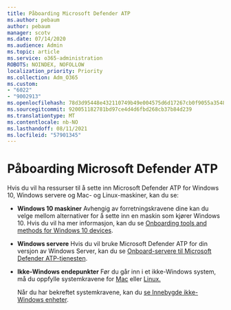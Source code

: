 ```yaml
---
title: Påboarding Microsoft Defender ATP
ms.author: pebaum
author: pebaum
manager: scotv
ms.date: 07/14/2020
ms.audience: Admin
ms.topic: article
ms.service: o365-administration
ROBOTS: NOINDEX, NOFOLLOW
localization_priority: Priority
ms.collection: Adm_O365
ms.custom:
- "6022"
- "9002913"
ms.openlocfilehash: 78d3d95448e432110749b49e004575d6d17267cb0f9055a35480d227ff5c5a49
ms.sourcegitcommit: 920051182781bd97ce4d4d6fbd268cb37b84d239
ms.translationtype: MT
ms.contentlocale: nb-NO
ms.lasthandoff: 08/11/2021
ms.locfileid: "57901345"
---
```

# <a name="onboarding-microsoft-defender-atp"></a>Påboarding Microsoft Defender ATP

Hvis du vil ha ressurser til å sette inn Microsoft Defender ATP for Windows 10, Windows servere og Mac- og Linux-maskiner, kan du se: 

- **Windows 10 maskiner** Avhengig av forretningskravene dine kan du velge mellom alternativer for å sette inn en maskin som kjører Windows 10. Hvis du vil ha mer informasjon, kan du se [Onboarding tools and methods for Windows 10 devices](https://docs.microsoft.com/windows/security/threat-protection/microsoft-defender-atp/configure-endpoints). 

- **Windows servere** Hvis du vil bruke Microsoft Defender ATP for din versjon av Windows Server, kan du se [Onboard-servere til Microsoft Defender ATP-tjenesten](https://docs.microsoft.com/windows/security/threat-protection/microsoft-defender-atp/configure-server-endpoints).

- **Ikke-Windows endepunkter**  Før du går inn i et ikke-Windows system, må du oppfylle systemkravene for [Mac](https://docs.microsoft.com/windows/security/threat-protection/microsoft-defender-atp/microsoft-defender-atp-mac#system-requirements) eller [Linux.](https://docs.microsoft.com/windows/security/threat-protection/microsoft-defender-atp/microsoft-defender-atp-linux#system-requirements)

    Når du har bekreftet systemkravene, kan du [se Innebygde ikke-Windows enheter](https://docs.microsoft.com/windows/security/threat-protection/microsoft-defender-atp/configure-endpoints-non-windows#onboarding-non-windows-machines).